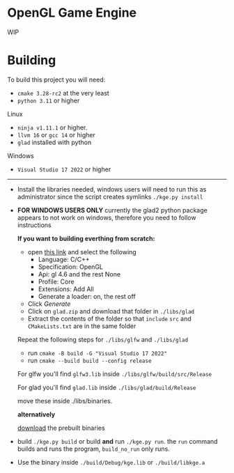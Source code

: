 ﻿# OpenGL Game Engine

WIP

# Building

To build this project you will need:

- `cmake 3.28-rc2` at the very least
- `python 3.11` or higher

Linux

- `ninja v1.11.1` or higher.
- `llvm 16` or `gcc 14` or higher
- `glad` installed with python

Windows

- `Visual Studio 17 2022` or higher

---

- Install the libraries needed, windows users will need to run this as administrator since the script creates symlinks `./kge.py install`

- **FOR WINDOWS USERS ONLY** currently the glad2 python package appears to not work on windows, therefore you need to follow instructions

	**If you want to building everthing from scratch:**

	- open [this link](https://glad.dav1d.de/) and select the following
		- Language: C/C++
		- Specification: OpenGL
		- Api: gl 4.6 and the rest None
		- Profile: Core 
		- Extensions: Add All
		- Generate a loader: on, the rest off
	- Click *Generate*
	- Click on `glad.zip` and download that folder in `./libs/glad`
	- Extract the contents of the folder so that `include` `src` and `CMakeLists.txt` are in the same folder

	Repeat the following steps for `./libs/glfw` and `./libs/glad`

	- run `cmake -B build -G "Visual Studio 17 2022"`
	- run `cmake --build build --config release`

	For glfw you'll find `glfw3.lib` inside `./libs/glfw/build/src/Release`

	For glad you'll find `glad.lib` inside `./libs/glad/build/Release`

	move these inside ./libs/binaries.

	**alternatively**

	[download](https://files.catbox.moe/twf44g.zip) the prebuilt binaries

- build `./kge.py build` or build **and** run `./kge.py run`. the `run` command builds and runs the program, `build_no_run` only runs.

- Use the binary inside `./build/Debug/kge.lib` or `./build/libkge.a`
